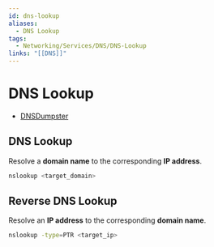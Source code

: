 ```yaml
---
id: dns-lookup
aliases:
  - DNS Lookup
tags:
  - Networking/Services/DNS/DNS-Lookup
links: "[[DNS]]"
---
```


# DNS Lookup

- [DNSDumpster](https://dnsdumpster.com/)

## DNS Lookup

Resolve a **domain name** to the corresponding **IP address**.

```sh
nslookup <target_domain>
```

## Reverse DNS Lookup

Resolve an **IP address** to the corresponding **domain name**.

```sh
nslookup -type=PTR <target_ip>
```
